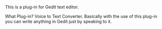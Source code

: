 This is a plug-in for Gedit text editor.


What Plug-in?
Voice to Text Converter.
    Basically with the use of this plug-in you can write anything in Gedit just by speaking to it.
    
